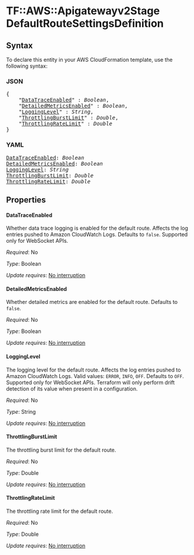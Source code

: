 # TF::AWS::Apigatewayv2Stage DefaultRouteSettingsDefinition

## Syntax

To declare this entity in your AWS CloudFormation template, use the following syntax:

### JSON

<pre>
{
    "<a href="#datatraceenabled" title="DataTraceEnabled">DataTraceEnabled</a>" : <i>Boolean</i>,
    "<a href="#detailedmetricsenabled" title="DetailedMetricsEnabled">DetailedMetricsEnabled</a>" : <i>Boolean</i>,
    "<a href="#logginglevel" title="LoggingLevel">LoggingLevel</a>" : <i>String</i>,
    "<a href="#throttlingburstlimit" title="ThrottlingBurstLimit">ThrottlingBurstLimit</a>" : <i>Double</i>,
    "<a href="#throttlingratelimit" title="ThrottlingRateLimit">ThrottlingRateLimit</a>" : <i>Double</i>
}
</pre>

### YAML

<pre>
<a href="#datatraceenabled" title="DataTraceEnabled">DataTraceEnabled</a>: <i>Boolean</i>
<a href="#detailedmetricsenabled" title="DetailedMetricsEnabled">DetailedMetricsEnabled</a>: <i>Boolean</i>
<a href="#logginglevel" title="LoggingLevel">LoggingLevel</a>: <i>String</i>
<a href="#throttlingburstlimit" title="ThrottlingBurstLimit">ThrottlingBurstLimit</a>: <i>Double</i>
<a href="#throttlingratelimit" title="ThrottlingRateLimit">ThrottlingRateLimit</a>: <i>Double</i>
</pre>

## Properties

#### DataTraceEnabled

Whether data trace logging is enabled for the default route. Affects the log entries pushed to Amazon CloudWatch Logs.
Defaults to `false`. Supported only for WebSocket APIs.

_Required_: No

_Type_: Boolean

_Update requires_: [No interruption](https://docs.aws.amazon.com/AWSCloudFormation/latest/UserGuide/using-cfn-updating-stacks-update-behaviors.html#update-no-interrupt)

#### DetailedMetricsEnabled

Whether detailed metrics are enabled for the default route. Defaults to `false`.

_Required_: No

_Type_: Boolean

_Update requires_: [No interruption](https://docs.aws.amazon.com/AWSCloudFormation/latest/UserGuide/using-cfn-updating-stacks-update-behaviors.html#update-no-interrupt)

#### LoggingLevel

The logging level for the default route. Affects the log entries pushed to Amazon CloudWatch Logs.
Valid values: `ERROR`, `INFO`, `OFF`. Defaults to `OFF`. Supported only for WebSocket APIs. Terraform will only perform drift detection of its value when present in a configuration.

_Required_: No

_Type_: String

_Update requires_: [No interruption](https://docs.aws.amazon.com/AWSCloudFormation/latest/UserGuide/using-cfn-updating-stacks-update-behaviors.html#update-no-interrupt)

#### ThrottlingBurstLimit

The throttling burst limit for the default route.

_Required_: No

_Type_: Double

_Update requires_: [No interruption](https://docs.aws.amazon.com/AWSCloudFormation/latest/UserGuide/using-cfn-updating-stacks-update-behaviors.html#update-no-interrupt)

#### ThrottlingRateLimit

The throttling rate limit for the default route.

_Required_: No

_Type_: Double

_Update requires_: [No interruption](https://docs.aws.amazon.com/AWSCloudFormation/latest/UserGuide/using-cfn-updating-stacks-update-behaviors.html#update-no-interrupt)

